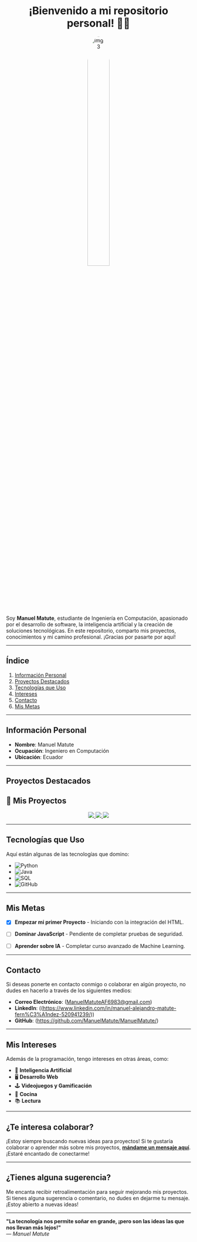 <h1 align="center">¡Bienvenido a mi repositorio personal! 👨‍💻</h1>


<p align="center">
    <img style="width: 40%; max-width: 150px; border-radius: 50%;" alt="img123" src="https://github.com/user-attachments/assets/7932f113-b596-4e5e-ad6c-587c5519624d" />
</p>




Soy **Manuel Matute**, estudiante de Ingeniería en Computación, apasionado por el desarrollo de software, la inteligencia artificial y la creación de soluciones tecnológicas. En este repositorio, comparto mis proyectos, conocimientos y mi camino profesional. ¡Gracias por pasarte por aquí! 

---

##  Índice

1. [Información Personal](#información-personal)
2. [Proyectos Destacados](#proyectos-destacados)
3. [Tecnologías que Uso](#tecnologías-que-uso)
4. [Intereses](#intereses)
5. [Contacto](#contacto)
6. [Mis Metas](#mis-metas)

---

##  Información Personal

- **Nombre**: Manuel Matute
- **Ocupación**: Ingeniero en Computación
- **Ubicación**: Ecuador


---

##  Proyectos Destacados

## 💼 Mis Proyectos

<p align="center">
  <a href="https://github.com/JosuePach3co/ProyectoEstructuraDatos.git">
    <img src="https://img.shields.io/badge/Proyecto%20IA-3776AB?style=for-the-badge&logo=github&logoColor=white" />
  </a>
  <a href="https://github.com/dgoscalant/PAR5_PROY2P_Escalante_Guijarro_Matute.git">
    <img src="https://img.shields.io/badge/Portafolio%20Web-181717?style=for-the-badge&logo=github&logoColor=white" />
  </a>
  <a href="https://github.com/dgoscalant/POO5_1P_ESCALANTE_GUIJARRO_MATUTE.git">
    <img src="https://img.shields.io/badge/Análisis%20de%20Datos-2F8D46?style=for-the-badge&logo=github&logoColor=white" />
  </a>
</p>


---

##  Tecnologías que Uso

Aquí están algunas de las tecnologías que domino:

- ![Python](https://img.shields.io/badge/Python-3776AB?style=for-the-badge&logo=python&logoColor=white)
- ![Java](https://img.shields.io/badge/Java-007396?style=for-the-badge&logo=openjdk&logoColor=white)
- ![SQL](https://img.shields.io/badge/SQL-4479A1?style=for-the-badge&logo=mysql&logoColor=white)
- ![GitHub](https://img.shields.io/badge/GitHub-181717?style=for-the-badge&logo=github&logoColor=white)

---



##  Mis Metas

- [x] **Empezar mi primer Proyecto** - Iniciando con la integración del HTML.
- [ ] **Dominar JavaScript** - Pendiente de completar pruebas de seguridad.
- [ ] **Aprender sobre IA** - Completar curso avanzado de Machine Learning.


---

##  Contacto

Si deseas ponerte en contacto conmigo o colaborar en algún proyecto, no dudes en hacerlo a través de los siguientes medios:

- **Correo Electrónico**: (ManuelMatuteAF6983@gmail.com)
- **LinkedIn**: ((https://www.linkedin.com/in/manuel-alejandro-matute-fern%C3%A1ndez-520941239/))
- **GitHub**: (https://github.com/ManuelMatute/ManuelMatute/)

---

##  Mis Intereses

Además de la programación, tengo intereses en otras áreas, como:

- 🧠 **Inteligencia Artificial**
- 🖥️ **Desarrollo Web**
- 🕹️ **Videojuegos y Gamificación**
- 🌱 **Cocina**
- 📚 **Lectura**

---

##  ¿Te interesa colaborar?

¡Estoy siempre buscando nuevas ideas para proyectos! Si te gustaría colaborar o aprender más sobre mis proyectos, **[mándame un mensaje aquí](mailto:ManuelMatuteAF6983@gmail.com)**. ¡Estaré encantado de conectarme!

---

##  ¿Tienes alguna sugerencia?

Me encanta recibir retroalimentación para seguir mejorando mis proyectos. Si tienes alguna sugerencia o comentario, no dudes en dejarme tu mensaje. ¡Estoy abierto a nuevas ideas!

---


**"La tecnología nos permite soñar en grande, ¡pero son las ideas las que nos llevan más lejos!"**  
_— Manuel Matute_  
